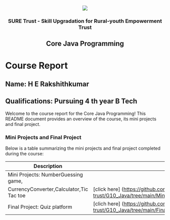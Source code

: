 <!-- PROJECT LOGO -->
<br />

<div align="center">
   <img src='https://user-images.githubusercontent.com/73131499/166115643-d3187f47-d38f-41b2-ae42-5ecbbc60de14.png' />


<h3 align="center">SURE Trust - Skill Upgradation for Rural-youth Empowerment Trust</h3>
  <h2> Core Java Programming </h2>
</div>

# Course Report

## Name: H E Rakshithkumar

## Qualifications: Pursuing 4 th year B Tech

Welcome to the course report for the Core Java Programming! This README document provides an overview of the course, its mini projects and final project.

### Mini Projects and Final Project

Below is a table summarizing the mini projects and final project completed during the course:

| Description                               | Link                                    |
|-------------------------------------------|-----------------------------------------|
| Mini Projects: NumberGuessing game, 
 CurrencyConverter,Calculator,Tic Tac toe   | [click here] (https://github.com/sure-trust/G10_Java/tree/main/Mini%20Projects/H%20E%20Rakshith%20Kumar/Mini%20project) |                       
| Final Project: Quiz platform              | [clich here] (https://github.com/sure-trust/G10_Java/tree/main/Final%20Capstone%20Project/H%20E%20Rakshith%20Kumar)  |                      |